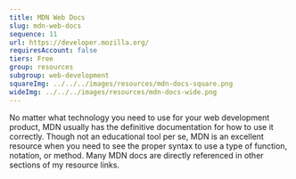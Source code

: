 ```yaml
---
title: MDN Web Docs
slug: mdn-web-docs
sequence: 11
url: https://developer.mozilla.org/
requiresAccount: false
tiers: Free
group: resources
subgroup: web-development
squareImg: ../../../images/resources/mdn-docs-square.png
wideImg: ../../../images/resources/mdn-docs-wide.png
---
```


No matter what technology you need to use for your web development product, MDN usually has the definitive documentation for how to use it correctly.  Though not an educational tool per se, MDN is an excellent resource when you need to see the proper syntax to use a type of function, notation, or method.  Many MDN docs are directly referenced in other sections of my resource links.
